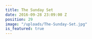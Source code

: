 ```yaml
---
title: The Sunday Set
date: 2016-09-28 23:09:00 Z
position: 29
image: "/uploads/The-Sunday-Set.jpg"
is_featured: true
---
```


